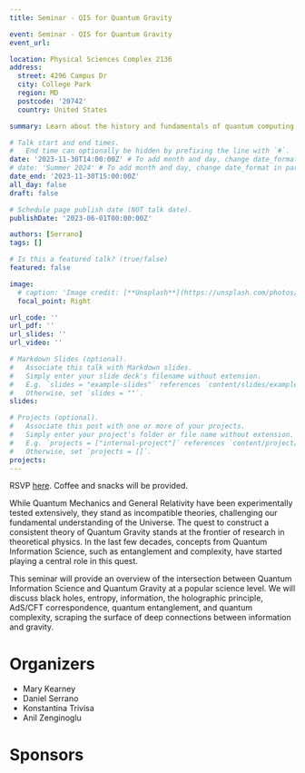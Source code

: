 ```yaml
---
title: Seminar - QIS for Quantum Gravity

event: Seminar - QIS for Quantum Gravity
event_url: 

location: Physical Sciences Complex 2136
address:
  street: 4296 Campus Dr
  city: College Park
  region: MD
  postcode: '20742'
  country: United States

summary: Learn about the history and fundamentals of quantum computing from a mathematical perspective.

# Talk start and end times.
#   End time can optionally be hidden by prefixing the line with `#`.
date: '2023-11-30T14:00:00Z' # To add month and day, change date_format in params.yaml
# date: 'Summer 2024' # To add month and day, change date_format in params.yaml
date_end: '2023-11-30T15:00:00Z'
all_day: false
draft: false

# Schedule page publish date (NOT talk date).
publishDate: '2023-06-01T00:00:00Z'

authors: [Serrano]
tags: []

# Is this a featured talk? (true/false)
featured: false

image:
  # caption: 'Image credit: [**Unsplash**](https://unsplash.com/photos/bzdhc5b3Bxs)'
  focal_point: Right

url_code: ''
url_pdf: ''
url_slides: ''
url_video: ''

# Markdown Slides (optional).
#   Associate this talk with Markdown slides.
#   Simply enter your slide deck's filename without extension.
#   E.g. `slides = "example-slides"` references `content/slides/example-slides.md`.
#   Otherwise, set `slides = ""`.
slides:

# Projects (optional).
#   Associate this post with one or more of your projects.
#   Simply enter your project's folder or file name without extension.
#   E.g. `projects = ["internal-project"]` references `content/project/deep-learning/index.md`.
#   Otherwise, set `projects = []`.
projects:
---
```


RSVP [here](https://forms.gle/jYUa1v1NPN5VPyQs5). Coffee and snacks will be provided.

While Quantum Mechanics and General Relativity have been experimentally tested extensively, they stand as incompatible theories, challenging our fundamental understanding of the Universe. The quest to construct a consistent theory of Quantum Gravity stands at the frontier of research in theoretical physics. In the last few decades, concepts from Quantum Information Science, such as entanglement and complexity, have started playing a central role in this quest.

This seminar will provide an overview of the intersection between Quantum Information Science and Quantum Gravity at a popular science level. We will discuss black holes, entropy, information, the holographic principle, AdS/CFT correspondence, quantum entanglement, and quantum complexity, scraping the surface of deep connections between information and gravity.

# Organizers

- Mary Kearney
- Daniel Serrano
- Konstantina Trivisa
- Anil Zenginoglu

# Sponsors
